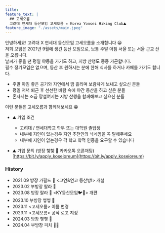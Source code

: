 ```yaml
---
title: 
feature_text: |
  ## 고세오름
  고려대 연세대 등산모임 고세오름 ✳ Korea Yonsei Hiking Club⛰️
feature_image: "./assets/main.jpeg"
---
```


안녕하세요! 고려대 X 연세대 등산모임 고세오름을 소개합니다 😀  
저희 모임은 2021년 9월에 생긴 등산 모임으로, 보통 주말 아침 서울 또는 서울 근교 산을 오릅니다.  
날씨가 좋을 땐 평일 야등을 가기도 하고, 지방 산행도 종종 가곤합니다.  
필수 정기모임은 없으며, 등산 후 원하시는 분에 한해 식사를 하거나 카페를 가기도 합니다.

- 주말 아침 좋은 공기와 자연에서 땀 흘리며 보람차게 보내고 싶으신 분들
- 평일 저녁 퇴근 후 선선한 바람 속에 야간 등산을 하고 싶은 분들
- 혼자서는 조금 망설여지는 지방 산행을 함께해보고 싶으신 분들

이런 분들은 고세오름과 함께해보세요 😁

- ⛰️ 가입 조건
  - 고려대 / 연세대학교 학부 또는 대학원 졸업생
  - 내부에 지인이 있는경우 지인 추천인의 닉네임을 꼭 말해주세요
  - 내부에 지인이 없는경우 각 학교 학적 인증을 요구할 수 있습니다

- ⛰️ 가입 문의 (방장 헿헿 🦅 카카오톡 오픈채팅)  
[https://bit.ly/apply_koseioreum](https://bit.ly/apply_koseioreum)

### History
- 2021.09 방장 가필드 🐅 <고연&연고 등산방!> 개설
- 2023.02 부방장 랄라 🐅
- 2023.08 방장 랄라 🐅 <KY등산모임🐦🐯> 개편
- 2023.10 부방장 헿헿 🦅
- 2023.11 <고세오름> 이름 변경
- 2023.11 <고세오름> 공식 로고 지정
- 2024.03 방장 헿헿 🦅
- 2024.04 부방장 피치 🦅🐅
